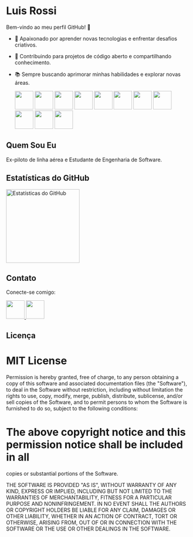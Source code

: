 # Luis Rossi

Bem-vindo ao meu perfil GitHub! 👋

- 🚀 Apaixonado por aprender novas tecnologias e enfrentar desafios criativos.<br>
- 🌱 Contribuindo para projetos de código aberto e compartilhando conhecimento.<br>
- 📚 Sempre buscando aprimorar minhas habilidades e explorar novas áreas.<br>

    <img src="https://cdn.jsdelivr.net/gh/devicons/devicon/icons/java/java-original-wordmark.svg" height="50px" />

    <img src="https://cdn.jsdelivr.net/gh/devicons/devicon/icons/arduino/arduino-original-wordmark.svg" height="50px"/>
   
    <img src="https://cdn.jsdelivr.net/gh/devicons/devicon/icons/c/c-original.svg" height="50px"/>
  
    <img src="https://cdn.jsdelivr.net/gh/devicons/devicon/icons/flutter/flutter-original.svg" height="50px"/>
  
    <img src="https://cdn.jsdelivr.net/gh/devicons/devicon/icons/go/go-original-wordmark.svg" height="50px"/>
  
    <img src="https://cdn.jsdelivr.net/gh/devicons/devicon/icons/git/git-original-wordmark.svg" height="50px"/>
  
    <img src="https://cdn.jsdelivr.net/gh/devicons/devicon/icons/postgresql/postgresql-original-wordmark.svg" height="50px"/>
  
    <img src="https://cdn.jsdelivr.net/gh/devicons/devicon/icons/apple/apple-original.svg" height="50px"/>
  
    <img src="https://cdn.jsdelivr.net/gh/devicons/devicon/icons/react/react-original.svg" height="50px"/>
  
    <img src="https://cdn.jsdelivr.net/gh/devicons/devicon/icons/spring/spring-original-wordmark.svg" height="50px"/>
  
    <img src="https://cdn.jsdelivr.net/gh/devicons/devicon/icons/typescript/typescript-original.svg" height="50px"/>





## Quem Sou Eu

Ex-piloto de linha aérea e Estudante de Engenharia de Software. 

## Estatísticas do GitHub
<p>
  <img src="https://github-readme-stats.vercel.app/api?username=lfcr9311&theme=dark&show_icons=true" alt="Estatísticas do GitHub" height=200px>
</p>
  
  
## Contato

Conecte-se comigo:

<a href="https://www.linkedin.com/in/luis-felipe-copetti-rossi-86780541/">
  <img src="https://cdn.jsdelivr.net/gh/devicons/devicon/icons/linkedin/linkedin-original.svg" height="50px" />
</a>
<a href="mailto:lfcr93@gmail.com">
  <img src="https://img.icons8.com/color/96/000000/gmail--v1.png" height="50px" />
</a>

## Licença

# MIT License

Permission is hereby granted, free of charge, to any person obtaining a copy
of this software and associated documentation files (the "Software"), to deal
in the Software without restriction, including without limitation the rights
to use, copy, modify, merge, publish, distribute, sublicense, and/or sell
copies of the Software, and to permit persons to whom the Software is
furnished to do so, subject to the following conditions:

# The above copyright notice and this permission notice shall be included in all
copies or substantial portions of the Software.

THE SOFTWARE IS PROVIDED "AS IS", WITHOUT WARRANTY OF ANY KIND, EXPRESS OR
IMPLIED, INCLUDING BUT NOT LIMITED TO THE WARRANTIES OF MERCHANTABILITY,
FITNESS FOR A PARTICULAR PURPOSE AND NONINFRINGEMENT. IN NO EVENT SHALL THE
AUTHORS OR COPYRIGHT HOLDERS BE LIABLE FOR ANY CLAIM, DAMAGES OR OTHER
LIABILITY, WHETHER IN AN ACTION OF CONTRACT, TORT OR OTHERWISE, ARISING FROM,
OUT OF OR IN CONNECTION WITH THE SOFTWARE OR THE USE OR OTHER DEALINGS IN THE
SOFTWARE.
